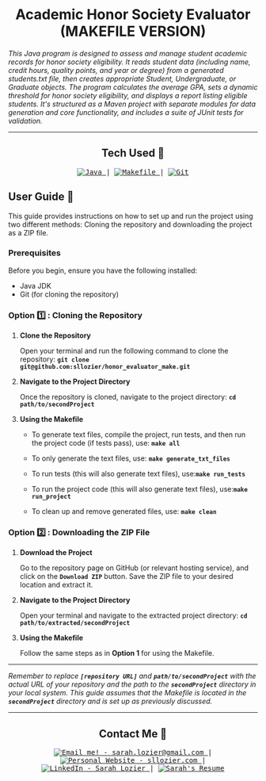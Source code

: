 <!-- Title -->
<h1 align="center">Academic Honor Society Evaluator (MAKEFILE VERSION)</h1>
<p align="center">



<i>This Java program is designed to assess and manage student academic records for honor society eligibility. It reads student data (including name, credit hours, quality points, and year or degree) from a generated students.txt file, then creates appropriate Student, Undergraduate, or Graduate objects. The program calculates the average GPA, sets a dynamic threshold for honor society eligibility, and displays a report listing eligible students. It's structured as a Maven project with separate modules for data generation and core functionality, and includes a suite of JUnit tests for validation.
</i></p>

---

<h2 align="center">Tech Used 🧰</h2>

<!-- Tech Stack -->
<p align="center">
<kbd>
<a href="https://www.java.com/en/">
    <img alt="Java" src="https://img.shields.io/static/v1?label=&message=Java&color=ED8B00&logo=OpenJDK&logoColor=FFFFFF" />
  </a> | <a href="https://makefiletutorial.com/">
    <img alt="Makefile" src="https://img.shields.io/static/v1?label=&message=Makefile&color=6D00CC&logo=Make&logoColor=FFFFFF" />
  </a> | <a href="https://git-scm.com/">
    <img alt="Git" src="https://img.shields.io/static/v1?label=&message=Git&color=F05032&logo=Git&logoColor=FFFFFF" />
  </a>
  
  </kbd>
</p>

## User Guide 📔

This guide provides instructions on how to set up and run the project using two different methods: Cloning the repository and downloading the project as a ZIP file.

### Prerequisites

Before you begin, ensure you have the following installed:
- Java JDK
- Git (for cloning the repository)


### Option 1️⃣ : Cloning the Repository

1. **Clone the Repository**

   Open your terminal and run the following command to clone the repository: **`git clone git@github.com:sllozier/honor_evaluator_make.git`**


2. **Navigate to the Project Directory**

    Once the repository is cloned, navigate to the project directory: **`cd path/to/secondProject`**

3. **Using the Makefile**

    - To generate text files, compile the project, run tests, and then run the project code (if tests pass), use: **`make all`**

    - To only generate the text files, use: **`make generate_txt_files`**

    - To run tests (this will also generate text files), use:**`make run_tests`**

    - To run the project code (this will also generate text files), use:**`make run_project`**

    - To clean up and remove generated files, use: **`make clean`**


### Option 2️⃣ : Downloading the ZIP File

1. **Download the Project**

    Go to the repository page on GitHub (or relevant hosting service), and click on the **`Download ZIP`** button. Save the ZIP file to your desired location and extract it.

2. **Navigate to the Project Directory**

    Open your terminal and navigate to the extracted project directory: **`cd path/to/extracted/secondProject`**

3. **Using the Makefile**

    Follow the same steps as in **Option 1** for using the Makefile.

</kbd>

---

*Remember to replace **`[repository URL]`** and **`path/to/secondProject`** with the actual URL of your repository and the path to the **`secondProject`** directory in your local system. This guide assumes that the Makefile is located in the **`secondProject`** directory and is set up as previously discussed.*

---

</kbd>

<h2 align="center">Contact Me 🦄</h2>
<!-- Contact Me -->
<p align="center">
<kbd>
<a href="mailto:sarah.lozier@gmail.com">
    <img alt="Email me! - sarah.lozier@gmail.com" src="https://img.shields.io/badge/-sarah.lozier@com-D14836?style=flat&logo=gmail&logoColor=white" />
  </a> | <a href="https://www.sllozier.com">
    <img alt="Personal Website - sllozier.com" src="https://img.shields.io/badge/-sllozier.com-a75fff?style=flat&logo=aboutdotme&logoColor=white" />
  </a> | <a href="https://www.linkedin.com/in/sarah-l-lozier/">
    <img alt="LinkedIn - Sarah Lozier" src="https://img.shields.io/badge/-Sarah_Lozier-0072b1?style=flat&logo=linkedin&logoColor=white" />
  </a> | <a href="https://github.com/sllozier/resume/raw/main/sarah_lozier_resume%20.pdf">
    <img alt="Sarah's Resume" src="https://img.shields.io/badge/-Sarah's_Resume-00D0B1?style=flat&logo=pinboard&logoColor=white" />
  </a>
  </kbd>
</p>


